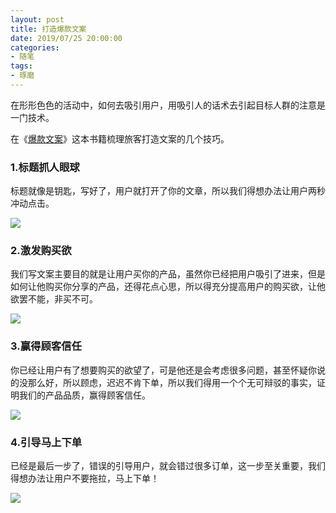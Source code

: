 ```yaml
---
layout: post
title: 打造爆款文案
date: 2019/07/25 20:00:00
categories:
- 随笔
tags:
- 琢磨
---
```


在形形色色的活动中，如何去吸引用户，用吸引人的话术去引起目标人群的注意是一门技术。

在《[爆款文案](https://book.douban.com/subject/27168701/)》这本书籍梳理旅客打造文案的几个技巧。

### 1.标题抓人眼球

标题就像是钥匙，写好了，用户就打开了你的文章，所以我们得想办法让用户两秒冲动点击。

![](http://pics.naaln.com/blog/2019-07-29-112658.jpg-basicBlog)

### 2.激发购买欲

我们写文案主要目的就是让用户买你的产品，虽然你已经把用户吸引了进来，但是如何让他购买你分享的产品，还得花点心思，所以得充分提高用户的购买欲，让他欲罢不能，非买不可。

![](http://pics.naaln.com/blog/2019-07-29-112712.jpg-basicBlog)

### 3.赢得顾客信任

你已经让用户有了想要购买的欲望了，可是他还是会考虑很多问题，甚至怀疑你说的没那么好，所以顾虑，迟迟不肯下单，所以我们得用一个个无可辩驳的事实，证明我们的产品品质，赢得顾客信任。

![](http://pics.naaln.com/blog/2019-07-29-112730.jpg-basicBlog)

### 4.引导马上下单

已经是最后一步了，错误的引导用户，就会错过很多订单，这一步至关重要，我们得想办法让用户不要拖拉，马上下单！

![](http://pics.naaln.com/blog/2019-07-29-112749.jpg-basicBlog)
